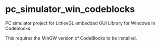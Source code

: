 # pc_simulator_win_codeblocks
PC simulator project for LittlevGL embedded GUI Library for Windows in Codeblocks

This requires the MinGW version of CodeBlocks to be installed.
